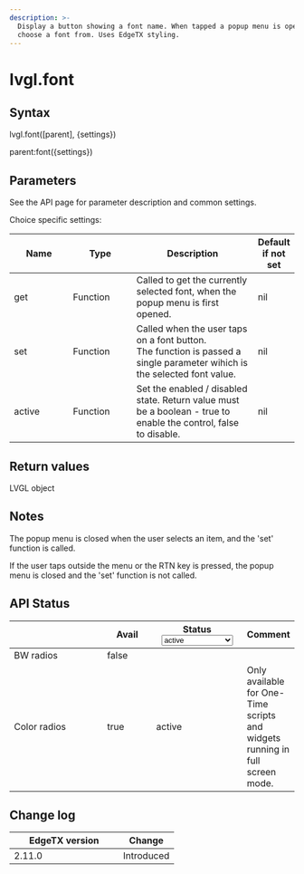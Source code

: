 ```yaml
---
description: >-
  Display a button showing a font name. When tapped a popup menu is opened to
  choose a font from. Uses EdgeTX styling.
---
```


# lvgl.font

## Syntax

lvgl.font(\[parent], {settings})

parent:font({settings})

## Parameters

See the API page for parameter description and common settings.

Choice specific settings:

<table><thead><tr><th width="124">Name</th><th width="122">Type</th><th width="289">Description</th><th>Default if not set</th></tr></thead><tbody><tr><td>get</td><td>Function</td><td>Called to get the currently selected font, when the popup menu is first opened.</td><td>nil</td></tr><tr><td>set</td><td>Function</td><td>Called when the user taps on a font button.<br>The function is passed a single parameter wihich is the selected font value.</td><td>nil</td></tr><tr><td>active</td><td>Function</td><td>Set the enabled / disabled state. Return value must be a boolean - true to enable the control, false to disable.</td><td>nil</td></tr></tbody></table>

## Return values

LVGL object

## Notes

The popup menu is closed when the user selects an item, and the 'set' function is called.

If the user taps outside the menu or the RTN key is pressed, the popup menu is closed and the 'set' function is not called.

## API Status

<table><thead><tr><th width="153"></th><th width="72" data-type="checkbox">Avail</th><th width="145">Status<select><option value="93c8b010d44e45efaec5c0c14d3992ac" label="active" color="blue"></option><option value="7e7074d1164048e3b0b24a02b4300f6c" label="to be depreciated" color="blue"></option></select></th><th>Comment</th></tr></thead><tbody><tr><td>BW radios</td><td>false</td><td></td><td></td></tr><tr><td>Color radios</td><td>true</td><td><span data-option="93c8b010d44e45efaec5c0c14d3992ac">active</span></td><td>Only available for One-Time scripts and widgets running in full screen mode.</td></tr></tbody></table>

## Change log

<table><thead><tr><th width="177">EdgeTX version</th><th>Change</th></tr></thead><tbody><tr><td>2.11.0</td><td>Introduced</td></tr></tbody></table>
